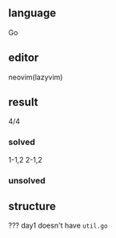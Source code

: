 ## language
Go
## editor
neovim(lazyvim)
## result
4/4
### solved
1-1,2 2-1,2
### unsolved

## structure
???
day1 doesn't have `util.go`  
